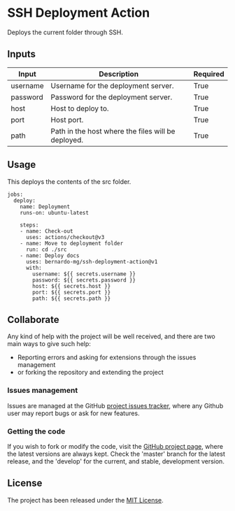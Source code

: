 # SSH Deployment Action

Deploys the current folder through SSH.

## Inputs

| Input     | Description                                        | Required |
|-----------|----------------------------------------------------|----------|
| username  | Username for the deployment server.                | True     |
| password  | Password for the deployment server.                | True     |
| host      | Host to deploy to.                                 | True     |
| port      | Host port.                                         | True     |
| path      | Path in the host where the files will be deployed. | True     |

## Usage

This deploys the contents of the src folder.

```
jobs:
  deploy:
    name: Deployment
    runs-on: ubuntu-latest

    steps:
    - name: Check-out
      uses: actions/checkout@v3
    - name: Move to deployment folder
      run: cd ./src
    - name: Deploy docs
      uses: bernardo-mg/ssh-deployment-action@v1
      with:
        username: ${{ secrets.username }}
        password: ${{ secrets.password }}
        host: ${{ secrets.host }}
        port: ${{ secrets.port }}
        path: ${{ secrets.path }}
```

## Collaborate

Any kind of help with the project will be well received, and there are two main ways to give such help:

- Reporting errors and asking for extensions through the issues management
- or forking the repository and extending the project

### Issues management

Issues are managed at the GitHub [project issues tracker][issues], where any Github user may report bugs or ask for new features.

### Getting the code

If you wish to fork or modify the code, visit the [GitHub project page][scm], where the latest versions are always kept. Check the 'master' branch for the latest release, and the 'develop' for the current, and stable, development version.

## License
The project has been released under the [MIT License][license].

[issues]: https://github.com/Bernardo-MG/deployment-maven-settings-action/issues
[license]: http://www.opensource.org/licenses/mit-license.php
[scm]: http://github.com/Bernardo-MG/deployment-maven-settings-action
